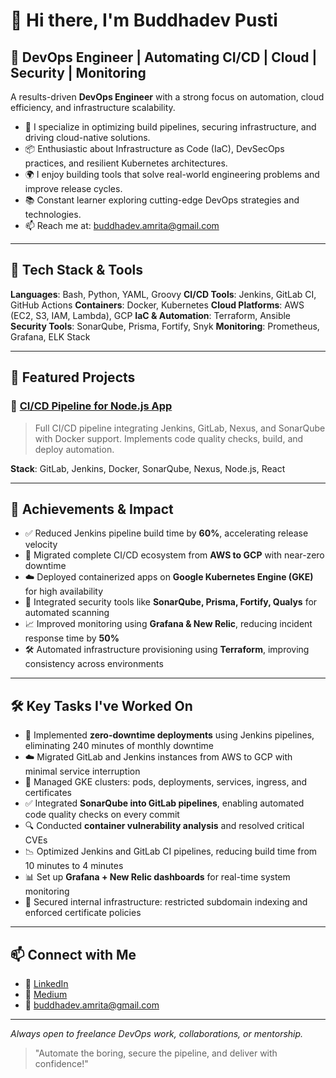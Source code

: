 # 👋 Hi there, I'm Buddhadev Pusti

## 🚀 DevOps Engineer | Automating CI/CD | Cloud | Security | Monitoring

A results-driven **DevOps Engineer** with a strong focus on automation, cloud efficiency, and infrastructure scalability.
* 🔧 I specialize in optimizing build pipelines, securing infrastructure, and driving cloud-native solutions.
* 📦 Enthusiastic about Infrastructure as Code (IaC), DevSecOps practices, and resilient Kubernetes architectures.
* 🌍 I enjoy building tools that solve real-world engineering problems and improve release cycles.
* 📚 Constant learner exploring cutting-edge DevOps strategies and technologies.
* 📫 Reach me at: [buddhadev.amrita@gmail.com](mailto:buddhadev.amrita@gmail.com)

---

## 🧰 Tech Stack & Tools

**Languages**: Bash, Python, YAML, Groovy
**CI/CD Tools**: Jenkins, GitLab CI, GitHub Actions
**Containers**: Docker, Kubernetes
**Cloud Platforms**: AWS (EC2, S3, IAM, Lambda), GCP
**IaC & Automation**: Terraform, Ansible
**Security Tools**: SonarQube, Prisma, Fortify, Snyk
**Monitoring**: Prometheus, Grafana, ELK Stack

---

## 📂 Featured Projects

### 🔧 [CI/CD Pipeline for Node.js App](https://github.com/Buddhadev25/simple-node-js-react-npm-app)

> Full CI/CD pipeline integrating Jenkins, GitLab, Nexus, and SonarQube with Docker support. Implements code quality checks, build, and deploy automation.

**Stack**: GitLab, Jenkins, Docker, SonarQube, Nexus, Node.js, React

---

## 🏅 Achievements & Impact

* ✅ Reduced Jenkins pipeline build time by **60%**, accelerating release velocity
* 🔄 Migrated complete CI/CD ecosystem from **AWS to GCP** with near-zero downtime
* ☁️ Deployed containerized apps on **Google Kubernetes Engine (GKE)** for high availability
* 🧪 Integrated security tools like **SonarQube, Prisma, Fortify, Qualys** for automated scanning
* 📈 Improved monitoring using **Grafana & New Relic**, reducing incident response time by **50%**
* 🛠️ Automated infrastructure provisioning using **Terraform**, improving consistency across environments

---

## 🛠️ Key Tasks I've Worked On

* 🔧 Implemented **zero-downtime deployments** using Jenkins pipelines, eliminating 240 minutes of monthly downtime
* ☁️ Migrated GitLab and Jenkins instances from AWS to GCP with minimal service interruption
* 🐳 Managed GKE clusters: pods, deployments, services, ingress, and certificates
* ✅ Integrated **SonarQube into GitLab pipelines**, enabling automated code quality checks on every commit
* 🔍 Conducted **container vulnerability analysis** and resolved critical CVEs
* 📉 Optimized Jenkins and GitLab CI pipelines, reducing build time from 10 minutes to 4 minutes
* 📊 Set up **Grafana + New Relic dashboards** for real-time system monitoring
* 🔐 Secured internal infrastructure: restricted subdomain indexing and enforced certificate policies

---

## 📫 Connect with Me

* 🔗 [LinkedIn](https://www.linkedin.com/in/buddhadev-pusti-951764216/)
* 📝 [Medium](https://medium.com/@buddhadev.amrita)
* 📧 [buddhadev.amrita@gmail.com](mailto:buddhadev.amrita@gmail.com)

---

*Always open to freelance DevOps work, collaborations, or mentorship.*

> "Automate the boring, secure the pipeline, and deliver with confidence!"
